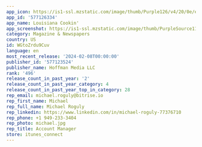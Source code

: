 ```yaml
---
app_icon: https://is1-ssl.mzstatic.com/image/thumb/Purple126/v4/20/0e/e1/200ee15f-8de6-428b-be6b-ff06d9e908b7/AppIcon-1x_U007emarketing-0-7-0-0-sRGB-85-220-0.png/1024x1024bb.png
app_id: '577126334'
app_name: Louisiana Cookin'
app_screenshot: https://is1-ssl.mzstatic.com/image/thumb/PurpleSource116/v4/1c/a8/c9/1ca8c924-fda6-ffc9-9cdf-3cad2bbdfd24/8e3f3cfd-fb8b-448e-a4db-0b6d89f2fce5_Simulator_Screen_Shot_-_iPhone_14_Plus_-_2023-04-20_at_12.02.38.png/1284x2778bb.png
category: Magazine & Newspapers
country: US
id: WGtoZrdu9Cuv
language: en
most_recent_release: '2024-02-08T00:00:00'
publisher_id: '577123524'
publisher_name: Hoffman Media LLC
rank: '496'
release_count_in_past_year: '2'
release_count_in_past_year_category: 4
release_count_in_past_year_top_in_category: 28
rep_email: michael.roguly@bitrise.io
rep_first_name: Michael
rep_full_name: Michael Roguly
rep_linkedin: https://www.linkedin.com/in/michael-roguly-77376710
rep_phone: +1 949-233-3404
rep_photo: michael.jpg
rep_title: Account Manager
store: itunes_connect
---
```

